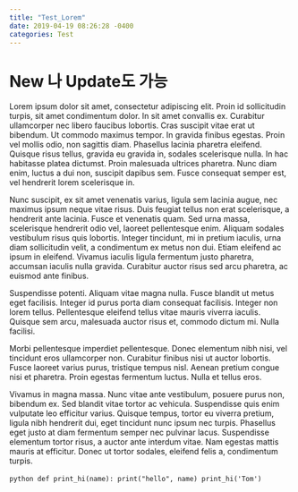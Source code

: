 ```yaml
---
title: "Test_Lorem"
date: 2019-04-19 08:26:28 -0400
categories: Test
---
```

# New 나 Update도 가능 

Lorem ipsum dolor sit amet, consectetur adipiscing elit. Proin id sollicitudin turpis, sit amet condimentum dolor. In sit amet convallis ex. Curabitur ullamcorper nec libero faucibus lobortis. Cras suscipit vitae erat ut bibendum. Ut commodo maximus tempor. In gravida finibus egestas. Proin vel mollis odio, non sagittis diam. Phasellus lacinia pharetra eleifend. Quisque risus tellus, gravida eu gravida in, sodales scelerisque nulla. In hac habitasse platea dictumst. Proin malesuada ultrices pharetra. Nunc diam enim, luctus a dui non, suscipit dapibus sem. Fusce consequat semper est, vel hendrerit lorem scelerisque in.

Nunc suscipit, ex sit amet venenatis varius, ligula sem lacinia augue, nec maximus ipsum neque vitae risus. Duis feugiat tellus non erat scelerisque, a hendrerit ante lacinia. Fusce et venenatis quam. Sed urna massa, scelerisque hendrerit odio vel, laoreet pellentesque enim. Aliquam sodales vestibulum risus quis lobortis. Integer tincidunt, mi in pretium iaculis, urna diam sollicitudin velit, a condimentum ex metus non dui. Etiam eleifend ac ipsum in eleifend. Vivamus iaculis ligula fermentum justo pharetra, accumsan iaculis nulla gravida. Curabitur auctor risus sed arcu pharetra, ac euismod ante finibus.

Suspendisse potenti. Aliquam vitae magna nulla. Fusce blandit ut metus eget facilisis. Integer id purus porta diam consequat facilisis. Integer non lorem tellus. Pellentesque eleifend tellus vitae mauris viverra iaculis. Quisque sem arcu, malesuada auctor risus et, commodo dictum mi. Nulla facilisi.

Morbi pellentesque imperdiet pellentesque. Donec elementum nibh nisi, vel tincidunt eros ullamcorper non. Curabitur finibus nisi ut auctor lobortis. Fusce laoreet varius purus, tristique tempus nisl. Aenean pretium congue nisi et pharetra. Proin egestas fermentum luctus. Nulla et tellus eros.

Vivamus in magna massa. Nunc vitae ante vestibulum, posuere purus non, bibendum ex. Sed blandit vitae tortor ac vehicula. Suspendisse quis enim vulputate leo efficitur varius. Quisque tempus, tortor eu viverra pretium, ligula nibh hendrerit dui, eget tincidunt nunc ipsum nec turpis. Phasellus eget justo at diam fermentum semper nec pulvinar lacus. Suspendisse elementum tortor risus, a auctor ante interdum vitae. Nam egestas mattis mauris at efficitur. Donec ut tortor sodales, eleifend felis a, condimentum turpis.

​```python
def print_hi(name):
  print("hello", name)
print_hi('Tom')
​```
